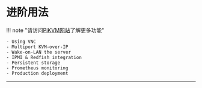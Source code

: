 # 进阶用法

!!! note "请访问[PiKVM网站](https://docs.pikvm.org/)了解更多功能"

    - Using VNC
    - Multiport KVM-over-IP
    - Wake-on-LAN the server
    - IPMI & Redfish integration
    - Persistent storage
    - Prometheus monitoring
    - Production deployment
-----
